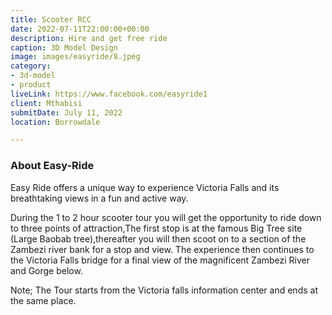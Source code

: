 ```yaml
---
title: Scooter RCC
date: 2022-07-11T22:00:00+00:00
description: Hire and get free ride
caption: 3D Model Design
image: images/easyride/8.jpeg
category:
- 3d-model
- product
liveLink: https://www.facebook.com/easyride1
client: Mthabisi
submitDate: July 11, 2022
location: Borrowdale

---
```

### About Easy-Ride

Easy Ride offers a unique way to experience Victoria Falls and its breathtaking views in a fun and active way.

During the 1 to 2 hour scooter tour you will get the opportunity to ride down to three points of attraction,The first stop is at the famous Big Tree site (Large Baobab tree),thereafter you will then scoot on to a section of the Zambezi river bank for a stop and view. The experience then continues to the Victoria Falls bridge for a final view of the magnificent Zambezi River and Gorge below.

Note; The Tour starts from the Victoria falls information center and ends at the same place.